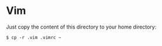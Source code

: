 # Vim

Just copy the content of this directory to your home directory:

```
$ cp -r .vim .vimrc ~
```
